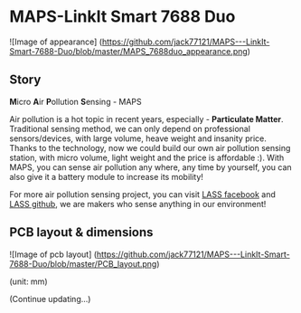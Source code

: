 # MAPS-LinkIt Smart 7688 Duo
![Image of appearance]
(https://github.com/jack77121/MAPS---LinkIt-Smart-7688-Duo/blob/master/MAPS_7688duo_appearance.png)

## Story
**M**icro **A**ir **P**ollution **S**ensing - MAPS

Air pollution is a hot topic in recent years, especially - **Particulate Matter**. Traditional sensing method, we can only depend on professional sensors/devices, with large volume, heave weight and insanity price.
Thanks to the technology, now we could build our own air pollution sensing station, with micro volume, light weight and the price is affordable :). With MAPS, you can sense air pollution any where, any time by yourself, you can also give it a battery module to increase its mobility!

For more air pollution sensing project, you can visit [LASS facebook](https://www.facebook.com/groups/1607718702812067/) and [LASS github](https://github.com/LinkItONEDevGroup/LASS), we are makers who sense anything in our environment!

## PCB layout & dimensions
![Image of pcb layout]
(https://github.com/jack77121/MAPS---LinkIt-Smart-7688-Duo/blob/master/PCB_layout.png)

(unit: mm)




(Continue updating...)

